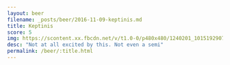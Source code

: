 ```yaml
---
layout: beer
filename: _posts/beer/2016-11-09-keptinis.md
title: Keptinis
score: 5
img: https://scontent.xx.fbcdn.net/v/t1.0-0/p480x480/1240201_10151929073793745_2035177594_n.jpg?oh=a34a36499f21548b597ee5b6a0e2f7a4&oe=5912465A
desc: "Not at all excited by this. Not even a semi"
permalink: /beer/:title.html
---
```

